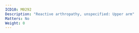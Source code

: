 ```yaml
---
ICD10: M0292
Description: "Reactive arthropathy, unspecified: Upper arm"
Matters: No
Weight: 0
---
```

